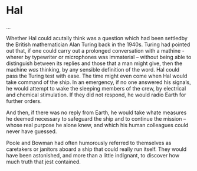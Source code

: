 # Hal

…

Whether Hal could acutally think was a question which had been settledby the British mathematician Alan Turing back in the 1940s. Turing had pointed out that, if one could carry out a prolonged conversation with a mathine - wherer by typewriter or microphones was immaterial – without being able to distinguish between its replies and those that a man might give, then the machine $was$ thinking, by any sensible definition of the word. Hal could pass the Turing test with ease. The time might even come when Hal would take command of the ship. In an emergency, if no one answered his signals, he would attempt to wake the sleeping members of the crew, by electrical and chemical stimulation. If they did not respond, he would radio Earth for further orders.

And then, if there was no reply from Earth, he would take whate measures he deemed necessary to safeguard the ship and to continue the mission – whose real purpose he alone knew, and which his human colleagues could never have guessed.

Poole and Bowman had often humorously referred to themselves as caretakers or janitors aboard a ship that could really run itself. They would have been astonished, and more than a little indignant, to discover how much truth that jest contained.

